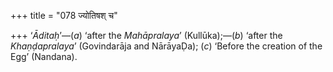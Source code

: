+++
title = "078 ज्योतिषश् च"

+++
‘*Āditaḥ*’—(*a*) ‘after the *Mahāpralaya*’ (Kullūka);—(*b*) ‘after the
*Khaṇḍapralaya*’ (Govindarāja and NārāyaḌa); (*c*) ‘Before the creation
of the Egg’ (Nandana).


